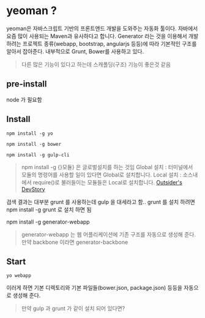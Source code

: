 # yeoman ?
yeoman은 자바스크립트 기반의 프론트앤드 개발을 도와주는 자동화 툴이다.
자바에서 요즘 많이 사용되는 Maven과 유사하다고 합니다.
Generator 라는 것을 이용해서 개발하려는 프로젝트 종류(webapp, bootstrap, angularjs 등등)에 따라 기본적인 구조를 알아서 잡아준다.
내부적으로 Grunt, Bower를 사용하고 있다.
> 다른 많은 기능이 있다고 하는데 스캐폴딩(구조) 기능이 좋은것 같음

## pre-install
node 가 필요함

## Install
```
npm install -g yo

npm install -g bower

npm install -g gulp-cli
```
> npm install -g {}모듈} 은 글로벌설치를 하는 것임
> Global 설치 : 터미널에서 모듈의 명령어를 사용할 일이 있다면 Global로 설치합니다.
> Local 설치 : 소스내에서 require()로 불러들이는 모듈들은 Local로 설치합니다.
> [Outsider's DevStory](https://blog.outsider.ne.kr/638)

검색 결과는 대부분 grunt 를 사용하는데 gulp 을 대세라고 함..
grunt 를 설치 하려면 npm install -g grunt 로 설치 하면 됨

npm install -g generator-webapp
> generator-webapp 는 웹 어플리케이션에 기존 구조를 자동으로 생성해 준다. 만약 backbone 이라면 generator-backbone

## Start
```
yo webapp
```
이러게 하면 기본 디렉토리와 기본 파일들(bower.json, package.json) 등등을 자동으로 생성해 준다.
> 만약 gulp 과 grunt 가 같이 설치 되어 있다면?

```

```
